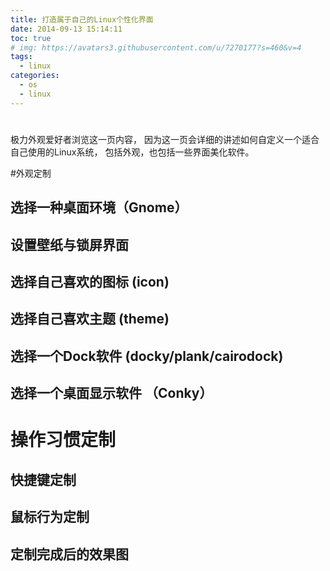 ```yaml
---
title: 打造属于自己的Linux个性化界面
date: 2014-09-13 15:14:11
toc: true
# img: https://avatars3.githubusercontent.com/u/7270177?s=460&v=4
tags:
  - linux
categories:
  - os
  - linux
---
```


# 
极力外观爱好者浏览这一页内容， 因为这一页会详细的讲述如何自定义一个适合自己使用的Linux系统， 包括外观，也包括一些界面美化软件。

#外观定制
## 选择一种桌面环境（Gnome）

## 设置壁纸与锁屏界面

## 选择自己喜欢的图标 (icon)

## 选择自己喜欢主题 (theme)

## 选择一个Dock软件 (docky/plank/cairodock)

## 选择一个桌面显示软件 （Conky）


# 操作习惯定制

## 快捷键定制

## 鼠标行为定制



## 定制完成后的效果图